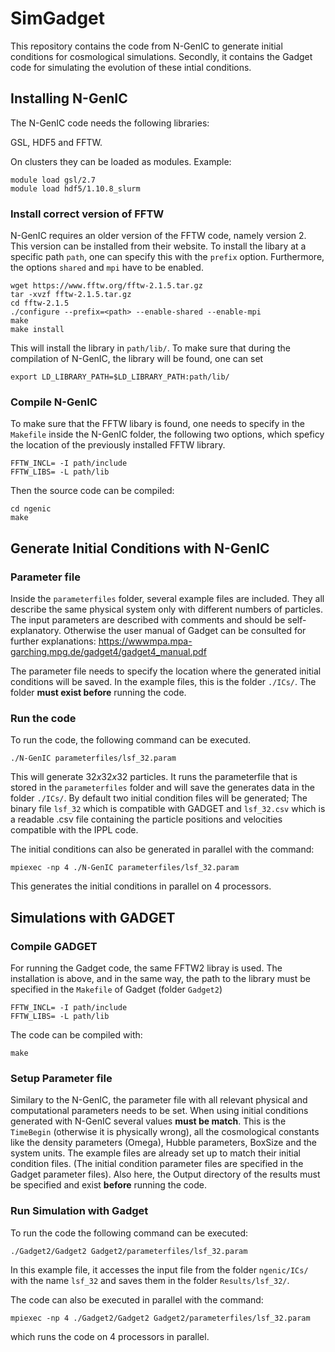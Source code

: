 # SimGadget
This repository contains the code from N-GenIC to generate initial conditions for cosmological simulations. Secondly, it contains the Gadget code for simulating the evolution of these intial conditions.

## Installing N-GenIC
The N-GenIC code needs the following libraries:

GSL, HDF5 and FFTW.

On clusters they can be loaded as modules. Example:

```
module load gsl/2.7
module load hdf5/1.10.8_slurm
```

### Install correct version of FFTW
N-GenIC requires an older version of the FFTW code, namely version 2. This version can be installed from their website. To install the libary at a specific path `path`, one can specify this with the `prefix` option. Furthermore, the options `shared` and `mpi` have to be enabled. 


```
wget https://www.fftw.org/fftw-2.1.5.tar.gz
tar -xvzf fftw-2.1.5.tar.gz
cd fftw-2.1.5
./configure --prefix=<path> --enable-shared --enable-mpi
make
make install
```

This will install the library in `path/lib/`. To make sure that during the compilation of N-GenIC, the library will be found, one can set 

`export LD_LIBRARY_PATH=$LD_LIBRARY_PATH:path/lib/`

### Compile N-GenIC
To make sure that the FFTW libary is found, one needs to specify in the `Makefile` inside the N-GenIC folder, the following two options, which speficy the location of the previously installed FFTW library.

```
FFTW_INCL= -I path/include
FFTW_LIBS= -L path/lib
```

Then the source code can be compiled:

```
cd ngenic
make
```

## Generate Initial Conditions with N-GenIC

### Parameter file
Inside the `parameterfiles` folder, several example files are included. They all describe the same physical system only with different numbers of particles. The input parameters are described with comments and should be self-explanatory. Otherwise the user manual of Gadget can be consulted for further explanations: 
https://wwwmpa.mpa-garching.mpg.de/gadget4/gadget4_manual.pdf

The parameter file needs to specify the location where the generated initial conditions will be saved. In the example files, this is the folder `./ICs/`. The folder **must exist before** running the code.

### Run the code 
To run the code, the following command can be executed.

`./N-GenIC parameterfiles/lsf_32.param`

This will generate $32 x 32 x 32$ particles. It runs the parameterfile that is stored in the `parameterfiles` folder and will save the generates data in the folder `./ICs/`. By default two initial condition files will be generated; The binary file `lsf_32` which is compatible with GADGET and `lsf_32.csv` which is a readable .csv file containing the particle positions and velocities compatible with the IPPL code. 

The initial conditions can also be generated in parallel with the command:

`mpiexec -np 4 ./N-GenIC parameterfiles/lsf_32.param`

This generates the initial conditions in parallel on 4 processors.

## Simulations with GADGET

### Compile GADGET

For running the Gadget code, the same FFTW2 libray is used. The installation is above, and in the same way, the path to the library must be specified in the `Makefile` of Gadget (folder `Gadget2`)

```
FFTW_INCL= -I path/include
FFTW_LIBS= -L path/lib
```

The code can be compiled with:

`make`


### Setup Parameter file

Similary to the N-GenIC, the parameter file with all relevant physical and computational parameters needs to be set. When using initial conditions generated with N-GenIC several values **must be match**. This is the `TimeBegin` (otherwise it is physically wrong), all the cosmological constants like the density parameters (Omega), Hubble parameters, BoxSize and the system units. The example files are already set up to match their initial condition files. (The initial condition parameter files are specified in the Gadget parameter files). Also here, the Output directory of the results must be specified and exist **before** running the code. 

### Run Simulation with Gadget

To run the code the following command can be executed:

`./Gadget2/Gadget2 Gadget2/parameterfiles/lsf_32.param`


In this example file, it accesses the input file from the folder `ngenic/ICs/` with the name `lsf_32` and saves them in the folder `Results/lsf_32/`.

The code can also be executed in parallel with the command:

`mpiexec -np 4 ./Gadget2/Gadget2 Gadget2/parameterfiles/lsf_32.param`

which runs the code on 4 processors in parallel.




















